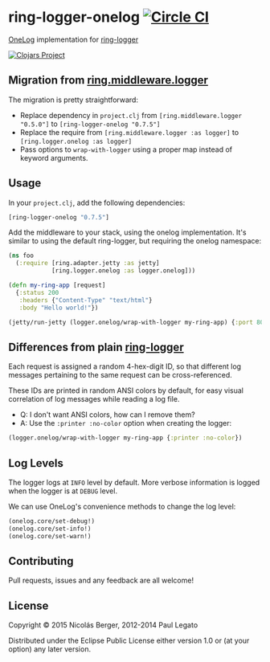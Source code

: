 # ring-logger-onelog [![Circle CI](https://circleci.com/gh/nberger/ring-logger-onelog.svg?style=svg)](https://circleci.com/gh/nberger/ring-logger-onelog)

[OneLog](https://github.com/pjlegato/onelog) implementation for [ring-logger](https://github.com/nberger/ring-logger)

[![Clojars Project](http://clojars.org/ring-logger-onelog/latest-version.svg)](http://clojars.org/ring-logger-onelog)

Migration from [ring.middleware.logger](https://github.com/pjlegato/ring.middleware.logger)
-------------------------------------

The migration is pretty straightforward:

* Replace dependency in `project.clj` from `[ring.middleware.logger "0.5.0"]` to `[ring-logger-onelog "0.7.5"]`
* Replace the require from `[ring.middleware.logger :as logger]` to `[ring.logger.onelog :as logger]`
* Pass options to `wrap-with-logger` using a proper map instead of keyword arguments.

## Usage

In your `project.clj`, add the following dependencies:

```clojure
[ring-logger-onelog "0.7.5"]
```

Add the middleware to your stack, using the onelog implementation. It's similar to
using the default ring-logger, but requiring the onelog namespace:

```clojure
(ns foo
  (:require [ring.adapter.jetty :as jetty]
            [ring.logger.onelog :as logger.onelog]))

(defn my-ring-app [request]
  {:status 200
   :headers {"Content-Type" "text/html"}
   :body "Hello world!"})

(jetty/run-jetty (logger.onelog/wrap-with-logger my-ring-app) {:port 8080})
```

Differences from plain [ring-logger](https://github.com/nberger/ring-logger)
---------------------------------

Each request is assigned a random 4-hex-digit ID, so that different log messages
pertaining to the same request can be cross-referenced.

These IDs are printed in random ANSI colors by default, for easy visual
correlation of log messages while reading a log file.

* Q: I don't want ANSI colors, how can I remove them?
* A: Use the `:printer :no-color` option when creating the logger:

```clojure
(logger.onelog/wrap-with-logger my-ring-app {:printer :no-color})
```

Log Levels
----------

The logger logs at `INFO` level by default. More verbose information is logged when the logger is at `DEBUG` level.

We can use OneLog's convenience methods to change the log level:


```clojure
(onelog.core/set-debug!)
(onelog.core/set-info!)
(onelog.core/set-warn!)
```

## Contributing

Pull requests, issues and any feedback are all welcome!

## License

Copyright © 2015 Nicolás Berger, 2012-2014 Paul Legato

Distributed under the Eclipse Public License either version 1.0 or (at
your option) any later version.
